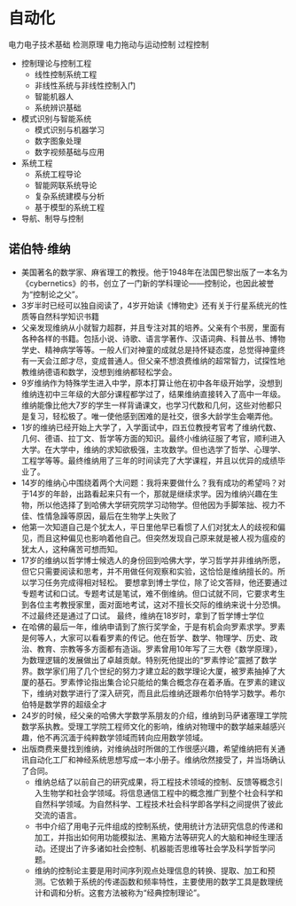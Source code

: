 # 自动化

电力电子技术基础
检测原理
电力拖动与运动控制
过程控制


* 控制理论与控制工程
    - 线性控制系统工程
    - 非线性系统与非线性控制入门
    - 智能机器人
    - 系统辨识基础
* 模式识别与智能系统
    - 模式识别与机器学习
    - 数字图象处理
    - 数字视频基础与应用
* 系统工程
    - 系统工程导论
    - 智能网联系统导论
    - 复杂系统建模与分析
    - 基于模型的系统工程
* 导航、制导与控制

## 诺伯特·维纳

* 美国著名的数学家、麻省理工的教授。他于1948年在法国巴黎出版了一本名为《cybernetics》的书，创立了一门新的学科理论——控制论，也因此被誉为“控制论之父”。
* 3岁半时已经可以独自阅读了，4岁开始读《博物史》还有关于行星系统光的性质等自然科学知识书籍
* 父亲发现维纳从小就智力超群，并且专注对其的培养。父亲有个书房，里面有各种各样的书籍。包括小说、诗歌、语言学著作、汉语词典、科普丛书、博物学史、精神病学等等。一般人们对神童的成就总是持怀疑态度，总觉得神童终有一天会江郎才尽，变成普通人。但父亲不想浪费维纳的超常智力，试探性地教维纳德语和数学，没想到维纳都轻松学会。
* 9岁维纳作为特殊学生进入中学，原本打算让他在初中各年级开始学，没想到维纳连初中三年级的大部分课程都学过了，结果维纳直接转入了高中一年级。维纳能像比他大7岁的学生一样背诵课文，也学习代数和几何，这些对他都只是复习，轻松极了。唯一使他感到困难的是社交，很多大龄学生会嘲弄他。
* 1岁的维纳已经开始上大学了，入学面试中，四五位教授考官考了维纳代数、几何、德语、拉丁文、哲学等方面的知识。最终小维纳征服了考官，顺利进入大学。在大学中，维纳的求知欲极强，主攻数学。但也选学了哲学、心理学、工程学等等。最终维纳用了三年的时间读完了大学课程，并且以优异的成绩毕业了。
* 14岁的维纳心中围绕着两个大问题：我将来要做什么？我有成功的希望吗？对于14岁的年龄，出路看起来只有一个，那就是继续求学。因为维纳兴趣在生物，所以他选择了到哈佛大学研究院学习动物学。但他因为手脚笨拙、视力不佳、性情急躁等原因，最后在生物学上失败了
* 他第一次知道自己是个犹太人，平日里他早已看惯了人们对犹太人的歧视和偏见，而且这种偏见也影响着他自己。但突然发现自己原来就是被人视为瘟疫的犹太人，这种痛苦可想而知。
* 17岁的维纳以哲学博士候选人的身份回到哈佛大学，学习哲学并非维纳所愿，但它只需要阅读和思考，并不用做任何观察和实验，这恰恰是维纳擅长的。所以学习任务完成得相对轻松。 要想拿到博士学位，除了论文答辩，他还要通过专题考试和口试。专题考试是笔试，难不倒维纳。但口试就不同，它要求考生到各位主考教授家里，面对面地考试，这对不擅长交际的维纳来说十分恐惧。不过最终还是通过了口试。 最终，维纳在18岁时，拿到了哲学博士学位
* 在哈佛的最后一年，维纳申请到了旅行奖学金，于是有机会向罗素求学。罗素是何等人，大家可以看看罗素的传记。他在哲学、数学、物理学、历史、政治、教育、宗教等多方面都有造诣。罗素曾用10年写了三大卷《数学原理》，为数理逻辑的发展做出了卓越贡献。特别死他提出的“罗素悖论”震撼了数学界。数学家们用了几个世纪的努力才建立起的数学理论大厦，被罗素抽掉了大厦的基石。罗素悖论指出集合论只能给的集合概念存在着矛盾。在罗素的建议下，维纳对数学进行了深入研究，而且此后维纳还跟希尔伯特学习数学。希尔伯特是数学界的超级全才
* 24岁的时候，经父亲的哈佛大学数学系朋友的介绍，维纳到马萨诸塞理工学院数学系执教。受理工学院工程师文化的影响，维纳对物理中的数学越来越感兴趣，他不再沉湎于纯粹数学领域而转向应用数学领域。
* 出版商费来曼找到维纳，对维纳战时所做的工作很感兴趣，希望维纳把有关通讯自动化工厂和神经系统思想写成一本小册子。维纳欣然接受了，并当场确认了合同。
    - 维纳总结了以前自己的研究成果，将工程技术领域的控制、反馈等概念引入生物学和社会学领域。将信息通信工程中的概念推广到整个社会科学和自然科学领域。为自然科学、工程技术社会科学即各学科之间提供了彼此交流的语言。
    - 书中介绍了用电子元件组成的控制系统，使用统计方法研究信息的传递和加工，并指出如何用功能模拟法、黑箱方法等研究人的大脑和神经生理活动。还提出了许多诸如社会控制、机器能否思维等社会学及科学哲学问题。
    - 维纳的控制论主要是用时间序列观点处理信息的转换、提取、加工和预测。它依赖于系统的传递函数和频率特性，主要使用的数学工具是数理统计和调和分析。这套方法被称为“经典控制理论”。
